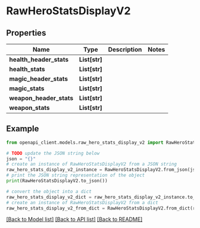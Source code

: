 # RawHeroStatsDisplayV2


## Properties

Name | Type | Description | Notes
------------ | ------------- | ------------- | -------------
**health_header_stats** | **List[str]** |  | 
**health_stats** | **List[str]** |  | 
**magic_header_stats** | **List[str]** |  | 
**magic_stats** | **List[str]** |  | 
**weapon_header_stats** | **List[str]** |  | 
**weapon_stats** | **List[str]** |  | 

## Example

```python
from openapi_client.models.raw_hero_stats_display_v2 import RawHeroStatsDisplayV2

# TODO update the JSON string below
json = "{}"
# create an instance of RawHeroStatsDisplayV2 from a JSON string
raw_hero_stats_display_v2_instance = RawHeroStatsDisplayV2.from_json(json)
# print the JSON string representation of the object
print(RawHeroStatsDisplayV2.to_json())

# convert the object into a dict
raw_hero_stats_display_v2_dict = raw_hero_stats_display_v2_instance.to_dict()
# create an instance of RawHeroStatsDisplayV2 from a dict
raw_hero_stats_display_v2_from_dict = RawHeroStatsDisplayV2.from_dict(raw_hero_stats_display_v2_dict)
```
[[Back to Model list]](../README.md#documentation-for-models) [[Back to API list]](../README.md#documentation-for-api-endpoints) [[Back to README]](../README.md)


